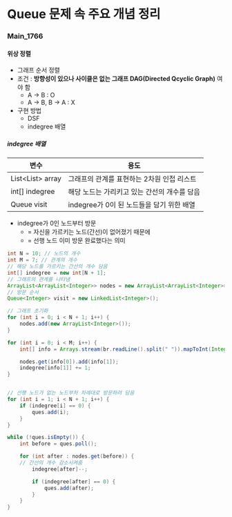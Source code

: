 # Queue 문제 속 주요 개념 정리





### Main_1766


#### 위상 정렬

* 그래프 순서 정렬
* 조건 : **방향성이 있으나 사이클은 없는 그래프 DAG(Directed Qcyclic Graph)** 여야 함
    * A -> B : O
    * A -> B, B -> A : X
* 구현 방법
    * DSF
    * indegree 배열



##### indegree 배열

| 변수                      | 용도                                         |
| ------------------------- | -------------------------------------------- |
| List<List<Integer>> array | 그래프의 관계를 표현하는 2차원 인접 리스트   |
| int[] indegree            | 해당 노드는 가리키고 있는 간선의 개수를 담음 |
| Queue<Integer> visit      | indegree가 0이 된 노드들을 담기 위한 배열    |

* indegree가 0인 노드부터 방문 
  * = 자신을 가르키는 노드(간선)이 없어졌기 때문에 
  * = 선행 노드 이미 방문 완료했다는 의미





```java
int N = 10;	// 노드의 개수
int M = 7; // 관계의 개수
// 해당 노드를 가르키는 간선의 개수 담음
int[] indegree = new int[N + 1];
// 그래프의 관계를 나타냄
ArrayList<ArrayList<Integer>> nodes = new ArrayList<ArrayList<Integer>>();
// 방문 순서
Queue<Integer> visit = new LinkedList<Integer>();

// 그래프 초기화
for (int i = 0; i < N + 1; i++) {
	nodes.add(new ArrayList<Integer>());
}

for (int i = 0; i < M; i++) {
	int[] info = Arrays.stream(br.readLine().split(" ")).mapToInt(Integer::parseInt).toArray();

	nodes.get(info[0]).add(info[1]);
	indegree[info[1]] += 1;
}


// 선행 노드가 없는 노드부처 차례대로 방문하려 담음
for (int i = 1; i < N + 1; i++) {
	if (indegree[i] == 0) {
		ques.add(i);
	}
}

while (!ques.isEmpty()) {
	int before = ques.poll();

	for (int after : nodes.get(before)) {
    // 간선의 개수 감소시켜줌
		indegree[after]--;

		if (indegree[after] == 0) {
			ques.add(after);
		}
	}
}
```


